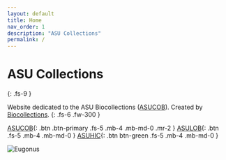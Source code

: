 ```yaml
---
layout: default
title: Home
nav_order: 1
description: "ASU Collections"
permalink: /
---
```


# ASU Collections
{: .fs-9 }

Website dedicated to the ASU Biocollections ([ASUCOB](https://serv.biokic.asu.edu/ecdysis/collections/misc/collprofiles.php?collid=2)). Created by [Biocollections](https://serv.biokic.asu.edu/ecdysis/collections/misc/collprofiles.php?collid=2). 
{: .fs-6 .fw-300 }

[ASUCOB](https://serv.biokic.asu.edu/ecdysis/collections/misc/collprofiles.php?collid=2){: .btn .btn-primary .fs-5 .mb-4 .mb-md-0 .mr-2 } [ASULOB](https://serv.biokic.asu.edu/ecdysis/collections/misc/collprofiles.php?collid=3){: .btn .fs-5 .mb-4 .mb-md-0 } 
[ASUHIC](https://serv.biokic.asu.edu/ecdysis/collections/misc/collprofiles.php?collid=1){: .btn btn-green .fs-5 .mb-4 .mb-md-0 } 


<img src="https://serv.biokic.asu.edu/imglib/ecdysis/ASU_ASUHIC/ASUHIC0101/ASUHIC0101034_habitus_dorsal_1596058698.jpg" alt="Eugonus">




